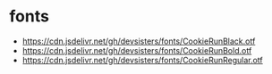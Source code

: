# fonts

- https://cdn.jsdelivr.net/gh/devsisters/fonts/CookieRunBlack.otf
- https://cdn.jsdelivr.net/gh/devsisters/fonts/CookieRunBold.otf
- https://cdn.jsdelivr.net/gh/devsisters/fonts/CookieRunRegular.otf

